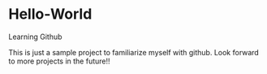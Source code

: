 # Hello-World
Learning Github

This is just a sample project to familiarize myself with github. 
Look forward to more projects in the future!!
